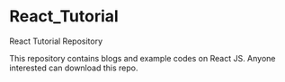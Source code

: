 # React_Tutorial
React Tutorial Repository

This repository contains blogs and example codes on React JS.
Anyone interested can download this repo.